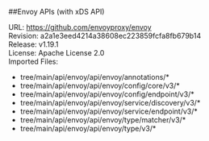 ##Envoy APIs (with xDS API)

URL: https://github.com/envoyproxy/envoy  
Revision: a2a1e3eed4214a38608ec223859fcfa8fb679b14  
Release: v1.19.1  
License: Apache License 2.0  
Imported Files: 
- tree/main/api/envoy/api/envoy/annotations/*
- tree/main/api/envoy/api/envoy/config/core/v3/*
- tree/main/api/envoy/api/envoy/config/endpoint/v3/*
- tree/main/api/envoy/api/envoy/service/discovery/v3/*
- tree/main/api/envoy/api/envoy/service/endpoint/v3/*
- tree/main/api/envoy/api/envoy/type/matcher/v3/*
- tree/main/api/envoy/api/envoy/type/v3/*
